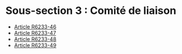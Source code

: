 # Sous-section 3 : Comité de liaison

* [Article R6233-46](./LEGIARTI000018523672.md)
* [Article R6233-47](./LEGIARTI000018523670.md)
* [Article R6233-48](./LEGIARTI000018523668.md)
* [Article R6233-49](./LEGIARTI000018523666.md)
